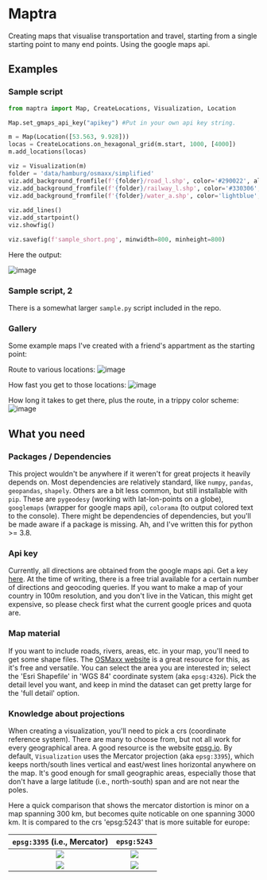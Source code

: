 # Maptra

Creating maps that visualise transportation and travel, starting from a single starting point to many end points. 
Using the google maps api.

## Examples

### Sample script

```python
from maptra import Map, CreateLocations, Visualization, Location

Map.set_gmaps_api_key("apikey") #Put in your own api key string.

m = Map(Location([53.563, 9.928]))
locas = CreateLocations.on_hexagonal_grid(m.start, 1000, [4000])
m.add_locations(locas)

viz = Visualization(m)
folder = 'data/hamburg/osmaxx/simplified'
viz.add_background_fromfile(f'{folder}/road_l.shp', color='#290022', alpha=0.8)
viz.add_background_fromfile(f'{folder}/railway_l.shp', color='#330306', alpha=0.2)
viz.add_background_fromfile(f'{folder}/water_a.shp', color='lightblue', alpha=0.8)
                            
viz.add_lines()
viz.add_startpoint()
viz.showfig()

viz.savefig(f'sample_short.png', minwidth=800, minheight=800)
```

Here the output:

![image](examples/sample_short.png)

### Sample script, 2

There is a somewhat larger `sample.py` script included in the repo.

### Gallery

Some example maps I've created with a friend's appartment as the starting point:

Route to various locations:
![image](examples/lines_on_color_medium.png)

How fast you get to those locations:
![image](examples/voronoi_speed_medium.png)

How long it takes to get there, plus the route, in a trippy color scheme:
![image](examples/trippy_medium.png)

## What you need

### Packages / Dependencies

This project wouldn't be anywhere if it weren't for great projects it heavily depends on.
Most dependencies are relatively standard, like `numpy`, `pandas`, `geopandas`, `shapely`.
Others are a bit less common, but still installable with `pip`. These are `pygeodesy` (working with lat-lon-points on a globe), `googlemaps` (wrapper for google maps api), `colorama` (to output colored text to the console). There might be dependencies of dependencies, but you'll be made aware if a package is missing. 
Ah, and I've written this for python >= 3.8.

### Api key

Currently, all directions are obtained from the google maps api. Get a key [here](https://developers.google.com/maps/documentation/embed/get-api-key). At the time of writing, there is a free trial available for a certain number of directions and geocoding queries. If you want to make a map of your country in 100m resolution, and you don't live in the Vatican, this might get expensive, so please check first what the current google prices and quota are.

### Map material

If you want to include roads, rivers, areas, etc. in your map, you'll need to get some shape files. The [OSMaxx website](https://osmaxx.hsr.ch) is a great resource for this, as it's free and versatile. You can select the area you are interested in; select the 'Esri Shapefile' in 'WGS 84' coordinate system (aka `epsg:4326`). Pick the detail level you want, and keep in mind the dataset can get pretty large for the 'full detail' option.

### Knowledge about projections

When creating a visualization, you'll need to pick a crs (coordinate reference system). There are many to choose from, but not all work for every geographical area. A good resource is the website [epsg.io](https://epsg.io/). By default, `Visualization` uses the Mercator projection (aka `epsg:3395`), which keeps north/south lines vertical and east/west lines horizontal anywhere on the map. It's good enough for small geographic areas, especially those that don't have a large latitude (i.e., north-south) span and are not near the poles.

Here a quick comparison that shows the mercator distortion is minor on a map spanning 300 km, but becomes quite noticable on one spanning 3000 km. It is compared to the crs 'epsg:5243' that is more suitable for europe:

`epsg:3395` (i.e., Mercator) | `epsg:5243`
:-------------------------:|:-------------------------:
![](examples/crs/3395_northgermany.png)  |  ![](examples/crs/5243_northgermany.png)
![](examples/crs/3395_europe.png)  |  ![](examples/crs/5243_europe.png)





 
